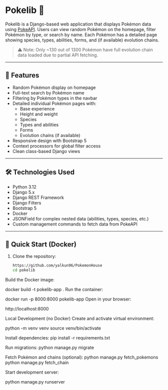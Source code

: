 # Pokelib 🧬

Pokelib is a Django-based web application that displays Pokémon data using [PokeAPI](https://pokeapi.co/). Users can view random Pokémon on the homepage, filter Pokémon by type, or search by name. Each Pokémon has a detailed page showing species, types, abilities, forms, and (if available) evolution chains.

> ⚠️ Note: Only ~130 out of 1300 Pokémon have full evolution chain data loaded due to partial API fetching.

---

## 🚀 Features

- Random Pokémon display on homepage
- Full-text search by Pokémon name
- Filtering by Pokémon types in the navbar
- Detailed individual Pokémon pages with:
  - Base experience
  - Height and weight
  - Species
  - Types and abilities
  - Forms
  - Evolution chains (if available)
- Responsive design with Bootstrap 5
- Context processors for global filter access
- Clean class-based Django views

---

## 🛠️ Technologies Used

- Python 3.12
- Django 5.x
- Django REST Framework
- Django Filters
- Bootstrap 5
- Docker
- JSONField for complex nested data (abilities, types, species, etc.)
- Custom management commands to fetch data from PokeAPI

---

## 🐳 Quick Start (Docker)

1. Clone the repository:
   ```bash
   https://github.com/yalkun96/PokemonHouse
   cd pokelib
   
Build the Docker image:

docker build -t pokelib-app .
Run the container:

docker run -p 8000:8000 pokelib-app
Open in your browser:

http://localhost:8000


Local Development (no Docker)
Create and activate virtual environment:

python -m venv venv
source venv/bin/activate

Install dependencies:
pip install -r requirements.txt

Run migrations:
python manage.py migrate

Fetch Pokémon and chains (optional):
python manage.py fetch_pokemons
python manage.py fetch_chain

Start development server:

python manage.py runserver
